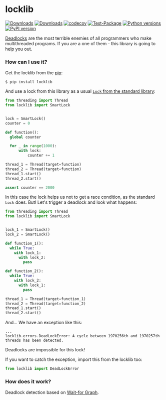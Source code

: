 # locklib

[![Downloads](https://static.pepy.tech/badge/locklib/month)](https://pepy.tech/project/locklib)
[![Downloads](https://static.pepy.tech/badge/locklib)](https://pepy.tech/project/locklib)
[![codecov](https://codecov.io/gh/pomponchik/locklib/graph/badge.svg?token=O9G4FD8QFC)](https://codecov.io/gh/pomponchik/locklib)
[![Test-Package](https://github.com/pomponchik/locklib/actions/workflows/tests_and_coverage.yml/badge.svg)](https://github.com/pomponchik/locklib/actions/workflows/tests_and_coverage.yml)
[![Python versions](https://img.shields.io/pypi/pyversions/locklib.svg)](https://pypi.python.org/pypi/locklib)
[![PyPI version](https://badge.fury.io/py/locklib.svg)](https://badge.fury.io/py/locklib)

[Deadlocks](https://en.wikipedia.org/wiki/Deadlock) are the most terrible enemies of all programmers who make multithreaded programs. If you are a one of them - this library is going to help you out.


### How can I use it?

Get the locklib from the [pip](https://pypi.org/project/locklib/):

```
$ pip install locklib
```

And use a lock from this library as a usual [```Lock``` from the standard library](https://docs.python.org/3/library/threading.html#lock-objects):

```python
from threading import Thread
from locklib import SmartLock


lock = SmartLock()
counter = 0

def function():
  global counter

  for _ in range(1000):
      with lock:
          counter += 1

thread_1 = Thread(target=function)
thread_2 = Thread(target=function)
thread_1.start()
thread_2.start()

assert counter == 2000
```

In this case the lock helps us not to get a race condition, as the standard ```Lock``` does. But! Let's trigger a deadlock and look what happens:

```python
from threading import Thread
from locklib import SmartLock


lock_1 = SmartLock()
lock_2 = SmartLock()

def function_1():
  while True:
    with lock_1:
      with lock_2:
        pass

def function_2():
  while True:
    with lock_2:
      with lock_1:
        pass

thread_1 = Thread(target=function_1)
thread_2 = Thread(target=function_2)
thread_1.start()
thread_2.start()
```

And... We have an exception like this:

```
...
locklib.errors.DeadLockError: A cycle between 1970256th and 1970257th threads has been detected.
```

Deadlocks are impossible for this lock!

If you want to catch the exception, import this from the locklib too:

```python
from locklib import DeadLockError
```


### How does it work?

Deadlock detection based on [Wait-for Graph](https://en.wikipedia.org/wiki/Wait-for_graph).
